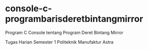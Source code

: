 # console-c-programbarisderetbintangmirror
 Program C Console tentang Program Deret Bintang Mirror
 
 Tugas Harian Semester 1 Politeknik Manufaktur Astra
